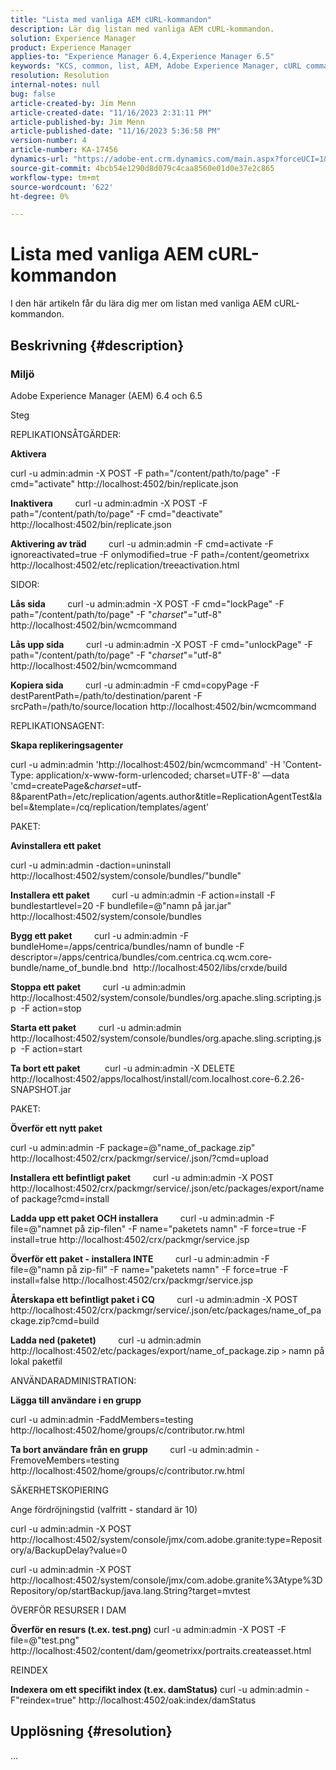 ```yaml
---
title: "Lista med vanliga AEM cURL-kommandon"
description: Lär dig listan med vanliga AEM cURL-kommandon.
solution: Experience Manager
product: Experience Manager
applies-to: "Experience Manager 6.4,Experience Manager 6.5"
keywords: "KCS, common, list, AEM, Adobe Experience Manager, cURL commands, FAQ, 6.4, 6.5"
resolution: Resolution
internal-notes: null
bug: false
article-created-by: Jim Menn
article-created-date: "11/16/2023 2:31:11 PM"
article-published-by: Jim Menn
article-published-date: "11/16/2023 5:36:58 PM"
version-number: 4
article-number: KA-17456
dynamics-url: "https://adobe-ent.crm.dynamics.com/main.aspx?forceUCI=1&pagetype=entityrecord&etn=knowledgearticle&id=588ebac7-8c84-ee11-8179-6045bd006268"
source-git-commit: 4bcb54e1290d8d079c4caa8560e01d0e37e2c865
workflow-type: tm+mt
source-wordcount: '622'
ht-degree: 0%

---
```


# Lista med vanliga AEM cURL-kommandon


I den här artikeln får du lära dig mer om listan med vanliga AEM cURL-kommandon.

## Beskrivning {#description}


### <b>Miljö</b>

Adobe Experience Manager (AEM) 6.4 och 6.5

Steg

REPLIKATIONSÅTGÄRDER:

<b>Aktivera</b>

curl -u admin:admin -X POST -F path=&quot;/content/path/to/page&quot; -F cmd=&quot;activate&quot; http://localhost:4502/bin/replicate.json

<b>Inaktivera</b>
        curl -u admin:admin -X POST -F path=&quot;/content/path/to/page&quot; -F cmd=&quot;deactivate&quot; http://localhost:4502/bin/replicate.json

<b>Aktivering av träd</b>
        curl -u admin:admin -F cmd=activate -F ignoreactivated=true -F onlymodified=true -F path=/content/geometrixx http://localhost:4502/etc/replication/treeactivation.html

SIDOR:

<b>Lås sida</b>
        curl -u admin:admin -X POST -F cmd=&quot;lockPage&quot; -F path=&quot;/content/path/to/page&quot; -F &quot;_charset_&quot;=&quot;utf-8&quot; http://localhost:4502/bin/wcmcommand

<b>Lås upp sida</b>
        curl -u admin:admin -X POST -F cmd=&quot;unlockPage&quot; -F path=&quot;/content/path/to/page&quot; -F &quot;_charset_&quot;=&quot;utf-8&quot; http://localhost:4502/bin/wcmcommand

<b>Kopiera sida</b>
        curl -u admin:admin -F cmd=copyPage -F destParentPath=/path/to/destination/parent -F srcPath=/path/to/source/location http://localhost:4502/bin/wcmcommand

REPLIKATIONSAGENT:

<b>Skapa replikeringsagenter</b>

curl -u admin:admin &#39;http://localhost:4502/bin/wcmcommand&#39; -H &#39;Content-Type: application/x-www-form-urlencoded; charset=UTF-8&#39; —data &#39;cmd=createPage&amp;_charset_=utf-8&amp;parentPath=/etc/replication/agents.author&amp;title=ReplicationAgentTest&amp;label=&amp;template=/cq/replication/templates/agent&#39;

PAKET:

<b>Avinstallera ett paket</b>

curl -u admin:admin -daction=uninstall http://localhost:4502/system/console/bundles/&quot;bundle&quot;

<b>Installera ett paket</b>
        curl -u admin:admin -F action=install -F bundlestartlevel=20 -F bundlefile=@&quot;namn på jar.jar&quot; http://localhost:4502/system/console/bundles

<b>Bygg ett paket</b>
        curl -u admin:admin -F bundleHome=/apps/centrica/bundles/namn of bundle -F descriptor=/apps/centrica/bundles/com.centrica.cq.wcm.core-bundle/name_of_bundle.bnd  http://localhost:4502/libs/crxde/build

<b>Stoppa ett paket</b>
        curl -u admin:admin http://localhost:4502/system/console/bundles/org.apache.sling.scripting.jsp  -F action=stop

<b>Starta ett paket</b>
        curl -u admin:admin http://localhost:4502/system/console/bundles/org.apache.sling.scripting.jsp  -F action=start

<b>Ta bort ett paket</b>
         curl -u admin:admin -X DELETE http://localhost:4502/apps/localhost/install/com.localhost.core-6.2.26-SNAPSHOT.jar

PAKET:

<b>Överför ett nytt paket</b>

curl -u admin:admin -F package=@&quot;name_of_package.zip&quot; http://localhost:4502/crx/packmgr/service/.json/?cmd=upload

<b>Installera ett befintligt paket</b>
        curl -u admin:admin -X POST http://localhost:4502/crx/packmgr/service/.json/etc/packages/export/name of package?cmd=install

<b>Ladda upp ett paket OCH installera</b>
        curl -u admin:admin -F file=@&quot;namnet på zip-filen&quot; -F name=&quot;paketets namn&quot; -F force=true -F install=true http://localhost:4502/crx/packmgr/service.jsp

<b>Överför ett paket - installera INTE</b>
        curl -u admin:admin -F file=@&quot;namn på zip-fil&quot; -F name=&quot;paketets namn&quot; -F force=true -F install=false http://localhost:4502/crx/packmgr/service.jsp

<b>Återskapa ett befintligt paket i CQ</b>
        curl -u admin:admin -X POST http://localhost:4502/crx/packmgr/service/.json/etc/packages/name_of_package.zip?cmd=build

<b>Ladda ned (paketet)</b>
        curl -u admin:admin http://localhost:4502/etc/packages/export/name_of_package.zip `>`  namn på lokal paketfil

ANVÄNDARADMINISTRATION:

<b>Lägga till användare i en grupp</b>

curl -u admin:admin -FaddMembers=testing http://localhost:4502/home/groups/c/contributor.rw.html

<b>Ta bort användare från en grupp</b>
        curl -u admin:admin -FremoveMembers=testing http://localhost:4502/home/groups/c/contributor.rw.html

SÄKERHETSKOPIERING

Ange fördröjningstid (valfritt - standard är 10)

curl -u admin:admin -X POST http://localhost:4502/system/console/jmx/com.adobe.granite:type=Repository/a/BackupDelay?value=0

curl -u admin:admin -X POST http://localhost:4502/system/console/jmx/com.adobe.granite%3Atype%3DRepository/op/startBackup/java.lang.String?target=mvtest

ÖVERFÖR RESURSER I DAM

<b>Överför en resurs (t.ex. test.png)</b>
curl -u admin:admin -X POST -F file=@&quot;test.png&quot; http://localhost:4502/content/dam/geometrixx/portraits.createasset.html

REINDEX

<b>Indexera om ett specifikt index (t.ex. damStatus)</b>
curl -u admin:admin -F&quot;reindex=true&quot; http://localhost:4502/oak:index/damStatus


## Upplösning {#resolution}


...
